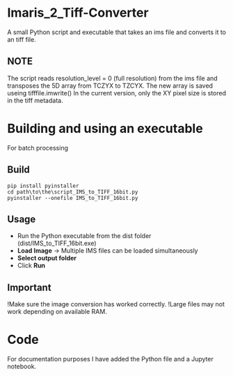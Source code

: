 # Imaris_2_Tiff-Converter
A small Python script and executable that takes an ims file and converts it to an tiff file.

## NOTE
The script reads resolution_level = 0 (full resolution) from the ims file and transposes the 5D array from TCZYX to TZCYX.
The new array is saved useing tifffile.imwrite()
In the current version, only the XY pixel size is stored in the tiff metadata.

# Building and using an executable
For batch processing
## Build
```
pip install pyinstaller
cd path\to\the\script_IMS_to_TIFF_16bit.py
pyinstaller --onefile IMS_to_TIFF_16bit.py
```

## Usage
- Run the Python executable from the dist folder (dist/IMS_to_TIFF_16bit.exe)
- **Load Image** -> Multiple IMS files can be loaded simultaneously
- **Select output folder**
- Click **Run**

## Important
!Make sure the image conversion has worked correctly.
!Large files may not work depending on available RAM.

# Code
For documentation purposes I have added the Python file and a Jupyter notebook.

